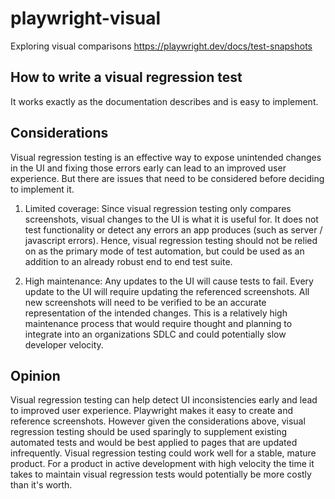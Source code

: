 # playwright-visual
Exploring visual comparisons https://playwright.dev/docs/test-snapshots

## How to write a visual regression test
It works exactly as the documentation describes and is easy to implement.

## Considerations
Visual regression testing is an effective way to expose unintended changes in the UI and fixing those errors early can lead to an improved user experience. But there are issues that need to be considered before deciding to implement it.

1. Limited coverage: Since visual regression testing only compares screenshots, visual changes to the UI is what it is useful for. It does not test functionality or detect any errors an app produces (such as server / javascript errors). Hence, visual regression testing should not be relied on as the primary mode of test automation, but could be used as an addition to an already robust end to end test suite.

2. High maintenance: Any updates to the UI will cause tests to fail. Every update to the UI will require updating the referenced screenshots. All new screenshots will need to be verified to be an accurate representation of the intended changes. This is a relatively high maintenance process that would require thought and planning to integrate into an organizations SDLC and could potentially slow developer velocity.

## Opinion
Visual regression testing can help detect UI inconsistencies early and lead to improved user experience. Playwright makes it easy to create and reference screenshots. However given the considerations above, visual regression testing should be used sparingly to supplement existing automated tests and would be best applied to pages that are updated infrequently. Visual regression testing could work well for a stable, mature product. For a product in active development with high velocity the time it takes to maintain visual regression tests would potentially be more costly than it's worth.
